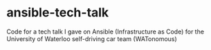 # ansible-tech-talk
Code for a tech talk I gave on Ansible (Infrastructure as Code) for the University of Waterloo self-driving car team (WATonomous)
